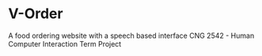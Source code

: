 # V-Order
A food ordering website with a speech based interface
CNG 2542 - Human Computer Interaction Term Project